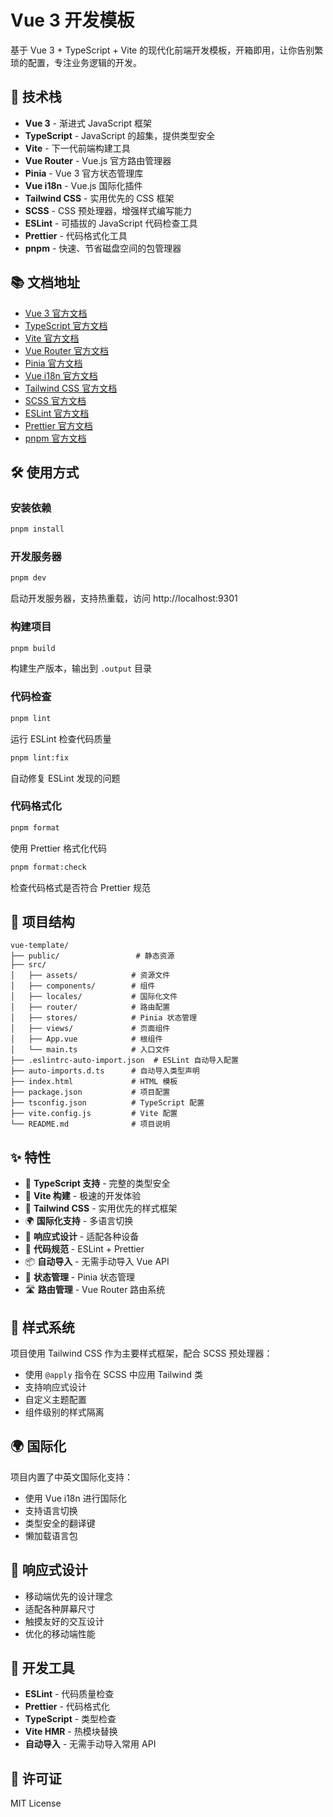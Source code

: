 # Vue 3 开发模板

基于 Vue 3 + TypeScript +
Vite 的现代化前端开发模板，开箱即用，让你告别繁琐的配置，专注业务逻辑的开发。

## 🚀 技术栈

- **Vue 3** - 渐进式 JavaScript 框架
- **TypeScript** - JavaScript 的超集，提供类型安全
- **Vite** - 下一代前端构建工具
- **Vue Router** - Vue.js 官方路由管理器
- **Pinia** - Vue 3 官方状态管理库
- **Vue i18n** - Vue.js 国际化插件
- **Tailwind CSS** - 实用优先的 CSS 框架
- **SCSS** - CSS 预处理器，增强样式编写能力
- **ESLint** - 可插拔的 JavaScript 代码检查工具
- **Prettier** - 代码格式化工具
- **pnpm** - 快速、节省磁盘空间的包管理器

## 📚 文档地址

- [Vue 3 官方文档](https://vuejs.org/)
- [TypeScript 官方文档](https://www.typescriptlang.org/)
- [Vite 官方文档](https://vitejs.dev/)
- [Vue Router 官方文档](https://router.vuejs.org/)
- [Pinia 官方文档](https://pinia.vuejs.org/)
- [Vue i18n 官方文档](https://vue-i18n.intlify.dev/)
- [Tailwind CSS 官方文档](https://tailwindcss.com/)
- [SCSS 官方文档](https://sass-lang.com/)
- [ESLint 官方文档](https://eslint.org/)
- [Prettier 官方文档](https://prettier.io/)
- [pnpm 官方文档](https://pnpm.io/)

## 🛠️ 使用方式

### 安装依赖

```bash
pnpm install
```

### 开发服务器

```bash
pnpm dev
```

启动开发服务器，支持热重载，访问 http://localhost:9301

### 构建项目

```bash
pnpm build
```

构建生产版本，输出到 `.output` 目录

### 代码检查

```bash
pnpm lint
```

运行 ESLint 检查代码质量

```bash
pnpm lint:fix
```

自动修复 ESLint 发现的问题

### 代码格式化

```bash
pnpm format
```

使用 Prettier 格式化代码

```bash
pnpm format:check
```

检查代码格式是否符合 Prettier 规范

## 📁 项目结构

```
vue-template/
├── public/                 # 静态资源
├── src/
│   ├── assets/            # 资源文件
│   ├── components/        # 组件
│   ├── locales/           # 国际化文件
│   ├── router/            # 路由配置
│   ├── stores/            # Pinia 状态管理
│   ├── views/             # 页面组件
│   ├── App.vue            # 根组件
│   └── main.ts            # 入口文件
├── .eslintrc-auto-import.json  # ESLint 自动导入配置
├── auto-imports.d.ts      # 自动导入类型声明
├── index.html             # HTML 模板
├── package.json           # 项目配置
├── tsconfig.json          # TypeScript 配置
├── vite.config.js         # Vite 配置
└── README.md              # 项目说明
```

## ✨ 特性

- 🎯 **TypeScript 支持** - 完整的类型安全
- 🚀 **Vite 构建** - 极速的开发体验
- 🎨 **Tailwind CSS** - 实用优先的样式框架
- 🌍 **国际化支持** - 多语言切换
- 📱 **响应式设计** - 适配各种设备
- 🔧 **代码规范** - ESLint + Prettier
- 📦 **自动导入** - 无需手动导入 Vue API
- 🏪 **状态管理** - Pinia 状态管理
- 🛣️ **路由管理** - Vue Router 路由系统

## 🎨 样式系统

项目使用 Tailwind CSS 作为主要样式框架，配合 SCSS 预处理器：

- 使用 `@apply` 指令在 SCSS 中应用 Tailwind 类
- 支持响应式设计
- 自定义主题配置
- 组件级别的样式隔离

## 🌍 国际化

项目内置了中英文国际化支持：

- 使用 Vue i18n 进行国际化
- 支持语言切换
- 类型安全的翻译键
- 懒加载语言包

## 📱 响应式设计

- 移动端优先的设计理念
- 适配各种屏幕尺寸
- 触摸友好的交互设计
- 优化的移动端性能

## 🔧 开发工具

- **ESLint** - 代码质量检查
- **Prettier** - 代码格式化
- **TypeScript** - 类型检查
- **Vite HMR** - 热模块替换
- **自动导入** - 无需手动导入常用 API

## 📄 许可证

MIT License
